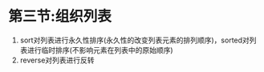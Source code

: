 # 第三节:组织列表

1. sort对列表进行永久性排序\(永久性的改变列表元素的排列顺序\)，sorted对列表进行临时排序\(不影响元素在列表中的原始顺序\)
2. reverse对列表进行反转



